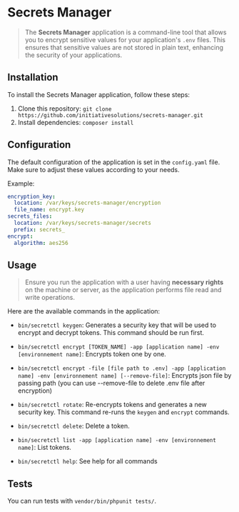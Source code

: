 # Secrets Manager

> The **Secrets Manager** application is a command-line tool that allows you to encrypt sensitive values for your application's `.env` files. This ensures that sensitive values are not stored in plain text, enhancing the security of your applications.

## Installation

To install the Secrets Manager application, follow these steps:

1. Clone this repository: `git clone https://github.com/initiativesolutions/secrets-manager.git`
2. Install dependencies: `composer install`

## Configuration

The default configuration of the application is set in the `config.yaml` file. Make sure to adjust these values according to your needs.

Example:

```yaml
encryption_key:
  location: /var/keys/secrets-manager/encryption
  file_name: encrypt.key
secrets_files:
  location: /var/keys/secrets-manager/secrets
  prefix: secrets_
encrypt:
  algorithm: aes256
```

## Usage

> Ensure you run the application with a user having **necessary rights** on the machine or server, as the application performs file read and write operations.

Here are the available commands in the application:

- `bin/secretctl keygen`: Generates a security key that will be used to encrypt and decrypt tokens. This command should be run first.

- `bin/secretctl encrypt [TOKEN_NAME] -app [application name] -env [environnement name]`: Encrypts token one by one.

- `bin/secretctl encrypt -file [file path to .env] -app [application name] -env [environnement name] [--remove-file]`: Encrypts json file by passing path (you can use --remove-file to delete .env file after encryption)

- `bin/secretctl rotate`: Re-encrypts tokens and generates a new security key. This command re-runs the `keygen` and `encrypt` commands.

- `bin/secretctl delete`: Delete a token.

- `bin/secretctl list -app [application name] -env [environnement name]`: List tokens.

- `bin/secretctl help`: See help for all commands

## Tests

You can run tests with `vendor/bin/phpunit tests/`.